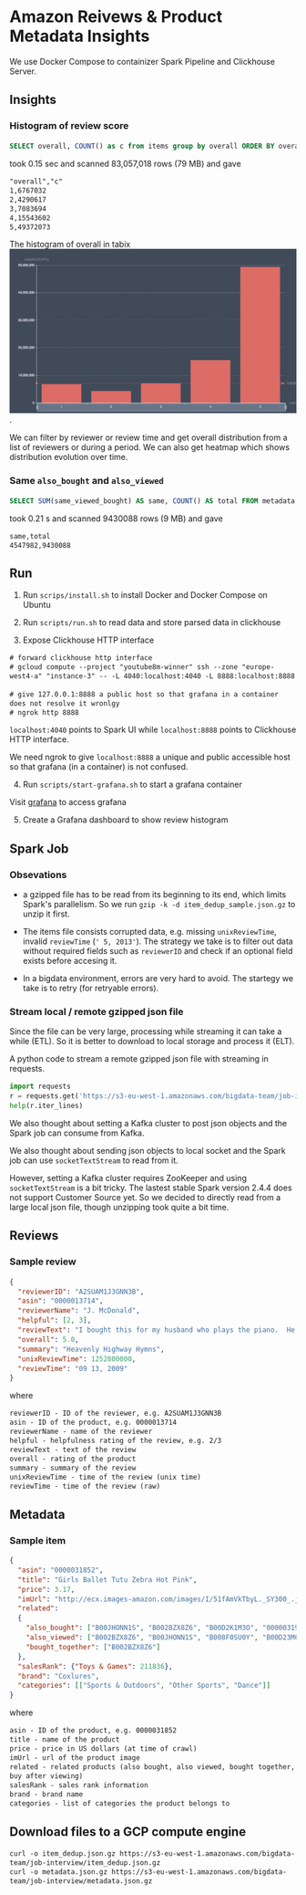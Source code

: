 # Amazon Reivews & Product Metadata Insights

We use Docker Compose to containizer Spark Pipeline and Clickhouse Server.

## Insights

### Histogram of review score

```sql
SELECT overall, COUNT() as c from items group by overall ORDER BY overall
```

took 0.15 sec and scanned 83,057,018 rows (79 MB) and gave

```csv
"overall","c"
1,6767032
2,4290617
3,7083694
4,15543602
5,49372073
```

The histogram of overall in tabix ![overall histogram](overall_histogram.png).

We can filter by reviewer or review time and get overall distribution from a list of reviewers or during a period. We can also get heatmap which shows distribution evolution over time.

### Same `also_bought` and `also_viewed`

```sql
SELECT SUM(same_viewed_bought) AS same, COUNT() AS total FROM metadata
```

took 0.21 s and scanned 9430088 rows (9 MB) and gave

```csv
same,total
4547982,9430088

```

## Run

1. Run `scrips/install.sh` to install Docker and Docker Compose on Ubuntu

2. Run `scripts/run.sh` to read data and store parsed data in clickhouse

3. Expose Clickhouse HTTP interface

  ```shell
  # forward clickhouse http interface
  # gcloud compute --project "youtube8m-winner" ssh --zone "europe-west4-a" "instance-3" -- -L 4040:localhost:4040 -L 8888:localhost:8888

  # give 127.0.0.1:8888 a public host so that grafana in a container does not resolve it wronlgy
  # ngrok http 8888
  ```
  
  `localhost:4040` points to Spark UI while `localhost:8888` points to Clickhouse HTTP interface.

  We need ngrok to give `localhost:8888` a unique and public accessible host so that grafana (in a container) is not confused.

4. Run `scripts/start-grafana.sh` to start a grafana container
  
  Visit [grafana](localhost:3000) to access grafana

5. Create a Grafana dashboard to show review histogram

## Spark Job

### Obsevations

* a gzipped file has to be read from its beginning to its end, which limits Spark's parallelism. So we run `gzip -k -d item_dedup_sample.json.gz` to unzip it first.

* The items file consists corrupted data, e.g. missing `unixReviewTime`, invalid `reviewTime` (`' 5, 2013'`). The strategy we take is to filter out data without required fields such as `reviewerID` and check if an optional field exists before accesing it.

* In a bigdata environment, errors are very hard to avoid. The startegy we take is to retry (for retryable errors).

### Stream local / remote gzipped json file

Since the file can be very large, processing while streaming it can take a while (ETL). So it is better to download to local storage and process it (ELT).

A python code to stream a remote gzipped json file with streaming in requests.

```python
import requests
r = requests.get('https://s3-eu-west-1.amazonaws.com/bigdata-team/job-interview/item_dedup.json.gz', stream=True)
help(r.iter_lines)
```

We also thought about setting a Kafka cluster to post json objects and the Spark job can consume from Kafka.

We also thought about sending json objects to local socket and the Spark job can use `socketTextStream` to read from it.

However, setting a Kafka cluster requires ZooKeeper and using `socketTextStream` is a bit tricky. The lastest stable Spark version 2.4.4 does not support Customer Source yet. So we decided to directly read from a large local json file, though unzipping took quite a bit time.

## Reviews

### Sample review

```json
{
  "reviewerID": "A2SUAM1J3GNN3B",
  "asin": "0000013714",
  "reviewerName": "J. McDonald",
  "helpful": [2, 3],
  "reviewText": "I bought this for my husband who plays the piano.  He is having a wonderful time playing these old hymns.  The music  is at times hard to read because we think the book was published for singing from more than playing from.  Great purchase though!",
  "overall": 5.0,
  "summary": "Heavenly Highway Hymns",
  "unixReviewTime": 1252800000,
  "reviewTime": "09 13, 2009"
}
```

where

```text
reviewerID - ID of the reviewer, e.g. A2SUAM1J3GNN3B
asin - ID of the product, e.g. 0000013714
reviewerName - name of the reviewer
helpful - helpfulness rating of the review, e.g. 2/3
reviewText - text of the review
overall - rating of the product
summary - summary of the review
unixReviewTime - time of the review (unix time)
reviewTime - time of the review (raw)
```

## Metadata

### Sample item

```json
{
  "asin": "0000031852",
  "title": "Girls Ballet Tutu Zebra Hot Pink",
  "price": 3.17,
  "imUrl": "http://ecx.images-amazon.com/images/I/51fAmVkTbyL._SY300_.jpg",
  "related":
  {
    "also_bought": ["B00JHONN1S", "B002BZX8Z6", "B00D2K1M3O", "0000031909", "B00613WDTQ", "B00D0WDS9A", "B00D0GCI8S", "0000031895", "B003AVKOP2", "B003AVEU6G", "B003IEDM9Q", "B002R0FA24", "B00D23MC6W", "B00D2K0PA0", "B00538F5OK", "B00CEV86I6", "B002R0FABA", "B00D10CLVW", "B003AVNY6I", "B002GZGI4E", "B001T9NUFS", "B002R0F7FE", "B00E1YRI4C", "B008UBQZKU", "B00D103F8U", "B007R2RM8W"],
    "also_viewed": ["B002BZX8Z6", "B00JHONN1S", "B008F0SU0Y", "B00D23MC6W", "B00AFDOPDA", "B00E1YRI4C", "B002GZGI4E", "B003AVKOP2", "B00D9C1WBM", "B00CEV8366", "B00CEUX0D8", "B0079ME3KU", "B00CEUWY8K", "B004FOEEHC", "0000031895", "B00BC4GY9Y", "B003XRKA7A", "B00K18LKX2", "B00EM7KAG6", "B00AMQ17JA", "B00D9C32NI", "B002C3Y6WG", "B00JLL4L5Y", "B003AVNY6I", "B008UBQZKU", "B00D0WDS9A", "B00613WDTQ", "B00538F5OK", "B005C4Y4F6", "B004LHZ1NY", "B00CPHX76U", "B00CEUWUZC", "B00IJVASUE", "B00GOR07RE", "B00J2GTM0W", "B00JHNSNSM", "B003IEDM9Q", "B00CYBU84G", "B008VV8NSQ", "B00CYBULSO", "B00I2UHSZA", "B005F50FXC", "B007LCQI3S", "B00DP68AVW", "B009RXWNSI", "B003AVEU6G", "B00HSOJB9M", "B00EHAGZNA", "B0046W9T8C", "B00E79VW6Q", "B00D10CLVW", "B00B0AVO54", "B00E95LC8Q", "B00GOR92SO", "B007ZN5Y56", "B00AL2569W", "B00B608000", "B008F0SMUC", "B00BFXLZ8M"],
    "bought_together": ["B002BZX8Z6"]
  },
  "salesRank": {"Toys & Games": 211836},
  "brand": "Coxlures",
  "categories": [["Sports & Outdoors", "Other Sports", "Dance"]]
}
```

where

```text
asin - ID of the product, e.g. 0000031852
title - name of the product
price - price in US dollars (at time of crawl)
imUrl - url of the product image
related - related products (also bought, also viewed, bought together, buy after viewing)
salesRank - sales rank information
brand - brand name
categories - list of categories the product belongs to
```

## Download files to a GCP compute engine

```shell
curl -o item_dedup.json.gz https://s3-eu-west-1.amazonaws.com/bigdata-team/job-interview/item_dedup.json.gz
curl -o metadata.json.gz https://s3-eu-west-1.amazonaws.com/bigdata-team/job-interview/metadata.json.gz
```

